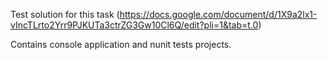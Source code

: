 
Test solution for this task (https://docs.google.com/document/d/1X9a2lx1-vIncTLrto2Yrr9PJKUTa3ctrZG3Gw10Cl6Q/edit?pli=1&tab=t.0)

Contains console application and nunit tests projects.
